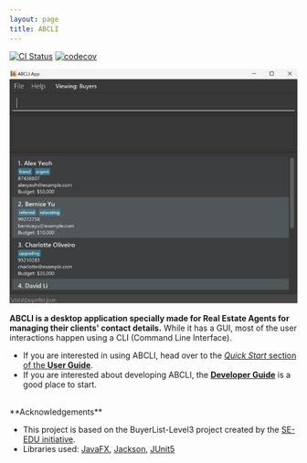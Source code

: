 ```yaml
---
layout: page
title: ABCLI
---
```


[![CI Status](https://github.com/se-edu/addressbook-level3/workflows/Java%20CI/badge.svg)](https://github.com/se-edu/addressbook-level3/actions)
[![codecov](https://codecov.io/gh/se-edu/addressbook-level3/branch/master/graph/badge.svg)](https://codecov.io/gh/se-edu/addressbook-level3)

![Ui](images/Ui.png)

**ABCLI is a desktop application specially made for Real Estate Agents for managing their clients' contact details.** While it has a GUI, most of the user interactions happen using a CLI (Command Line Interface).

* If you are interested in using ABCLI, head over to the [_Quick Start_ section of the **User Guide**](UserGuide.html#quick-start).
* If you are interested about developing ABCLI, the [**Developer Guide**](DeveloperGuide.html) is a good place to start.

<br>
**Acknowledgements**

* This project is based on the BuyerList-Level3 project created by the [SE-EDU initiative](https://se-education.org).
* Libraries used: [JavaFX](https://openjfx.io/), [Jackson](https://github.com/FasterXML/jackson), [JUnit5](https://github.com/junit-team/junit5)
